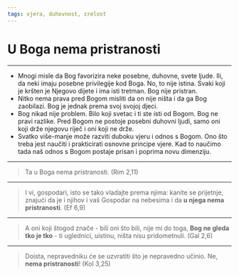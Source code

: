 ```yaml
---
tags: vjera, duhovnost, zrelost
---
```

# U Boga nema pristranosti

---


<!-- I realy did not understand what this truth means until I understood truth of how to have faith 08.04.2022.
-->
- Mnogi misle da Bog favorizira neke posebne, duhovne, svete ljude. Ili, da neki imaju posebne privilegije kod Boga. No, to nije istina. Svaki koji je kršten je Njegovo dijete i ima isti tretman. Bog nije pristran.
- Nitko nema prava pred Bogom misliti da on nije ništa i da ga Bog zaobilazi. Bog je jednak prema svoj svojoj djeci. 
- Bog nikad nije problem.  Bilo koji svetac i ti ste isti od Bogom. Bog ne pravi razlike. Pred Bogom ne postoje posebni duhovni ljudi, samo oni koji drže njegovu riječ i oni koji ne drže.
- Svatko više-manje može razviti duboku vjeru i odnos s Bogom. Ono što treba jest naučiti i prakticirati osnovne principe vjere. Kad to naučimo tada naš odnos s Bogom postaje prisan i poprima novu dimenziju.

<!-- ❗  
- You can have faith, you can have deep relationship with God you can learn faith, and have your prayer answered - but you must change your words
- but you must learn to have faith and too be filled with Gods word  speak Gods word
- Jedino što se razlikuje jest: on ima Božju riječ usađenu u srce, vjeruje i govori riječi vjere-->

---

> Ta u Boga nema  pristranosti. (Rim 2,11)

---
> I vi, gospodari, isto se tako vladajte prema njima: kanite  se prijetnje, znajući da je i njihov i vaš Gospodar na nebesima  i da **u njega nema pristranosti**.
 (Ef 6,9)

---

> A oni koji štogod znače - bili oni što bili, nije mi do  toga, **Bog ne gleda tko je tko** - ti uglednici, uistinu, ništa  nisu pridometnuli. (Gal 2,6)

---

> Doista, nepravedniku će se uzvratiti što je nepravedno učinio. Ne, **nema  pristranosti**! (Kol 3,25)
